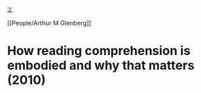 [🇿](zotero://select/library/items/5BUCASUA)

[[People/Arthur M Glenberg]] 
# How reading comprehension is embodied and why that matters (2010)


